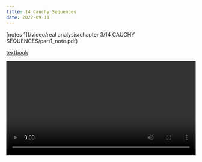 ```yaml
---
title: 14 Cauchy Sequences
date: 2022-09-11
---
```


[notes 1](/video/real analysis/chapter 3/14 CAUCHY SEQUENCES/part1_note.pdf)



[textbook](/posts/rudin/3-numerical-sequences-and-series/3-cauchy-sequences/)

 <video width ="100%" controls>
  <source src="/video/real analysis/chapter 3/14 CAUCHY SEQUENCES/part1_final.mp4" type="video/mp4">
Your browser does not support the video tag.
</video> 
